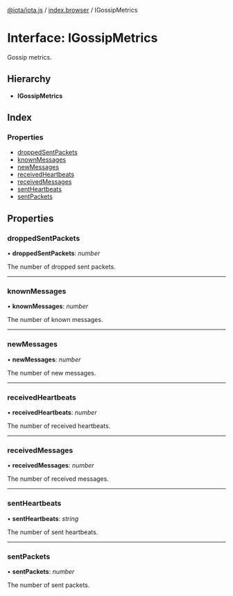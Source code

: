 [@iota/iota.js](../README.md) / [index.browser](../modules/index_browser.md) / IGossipMetrics

# Interface: IGossipMetrics

Gossip metrics.

## Hierarchy

* **IGossipMetrics**

## Index

### Properties

* [droppedSentPackets](index_browser.igossipmetrics.md#droppedsentpackets)
* [knownMessages](index_browser.igossipmetrics.md#knownmessages)
* [newMessages](index_browser.igossipmetrics.md#newmessages)
* [receivedHeartbeats](index_browser.igossipmetrics.md#receivedheartbeats)
* [receivedMessages](index_browser.igossipmetrics.md#receivedmessages)
* [sentHeartbeats](index_browser.igossipmetrics.md#sentheartbeats)
* [sentPackets](index_browser.igossipmetrics.md#sentpackets)

## Properties

### droppedSentPackets

• **droppedSentPackets**: *number*

The number of dropped sent packets.

___

### knownMessages

• **knownMessages**: *number*

The number of known messages.

___

### newMessages

• **newMessages**: *number*

The number of new messages.

___

### receivedHeartbeats

• **receivedHeartbeats**: *number*

The number of received heartbeats.

___

### receivedMessages

• **receivedMessages**: *number*

The number of received messages.

___

### sentHeartbeats

• **sentHeartbeats**: *string*

The number of sent heartbeats.

___

### sentPackets

• **sentPackets**: *number*

The number of sent packets.
